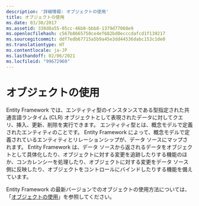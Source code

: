 ```yaml
---
description: '詳細情報: オブジェクトの使用'
title: オブジェクトの使用
ms.date: 03/30/2017
ms.assetid: 338d8a55-05cc-46b0-bbb8-1379d77068e9
ms.openlocfilehash: c567b8665750ce4ef682bd0ecccdafcd1f139217
ms.sourcegitcommit: ddf7edb67715a5b9a45e3dd44536dabc153c1de0
ms.translationtype: HT
ms.contentlocale: ja-JP
ms.lasthandoff: 02/06/2021
ms.locfileid: "99672960"
---
```

# <a name="working-with-objects"></a>オブジェクトの使用

Entity Framework では、エンティティ型のインスタンスである型指定された共通言語ランタイム (CLR) オブジェクトとして表現されたデータに対してクエリ、挿入、更新、削除を実行できます。 エンティティ型とは、概念モデルで定義されたエンティティのことです。 Entity Framework によって、概念モデルで定義されているエンティティとリレーションシップが、データ ソースにマップされます。 Entity Framework は、データ ソースから返されるデータをオブジェクトとして具体化したり、オブジェクトに対する変更を追跡したりする機能のほか、コンカレンシーを処理したり、オブジェクトに対する変更をデータ ソース側に反映したり、オブジェクトをコントロールにバインドしたりする機能を備えています。  
  
 Entity Framework の最新バージョンでのオブジェクトの使用方法については、「[オブジェクトの使用](/previous-versions/gg696163(v=vs.103))」を参照してください。
